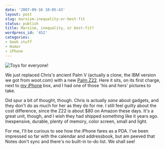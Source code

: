 ```yaml
---
date: '2007-09-16 10:05:43'
layout: post
slug: marxism-inequality-or-best-fit
status: publish
title: Marxism, inequality, or best-fit?
wordpress_id: '452'
categories:
- Geek stuff
- Humor
- iPhone
---
```





![Toys for everyone!](http://www.phfactor.net/wp-pics/his-n-hers-wpa.jpg)


We just replaced Chris's ancient Palm V (actually a clone, the IBM version we got from woot.com) with a new [Palm Z22](http://www.amazon.com/Palm-1048NA-Z22-Handheld/dp/B000BI2180/ref=pd_bbs_sr_1/103-4858399-7534239?ie=UTF8&s=electronics&qid=1190132156&sr=8-1). Here it sits, on its first charge, next to [my iPhone](http://www.phfactor.net/wp/2007/09/15/bandwagons-timing-and-folly/) box, and I had one of those 'his and hers' pictures to take.

Did spur a bit of thought, though. Chris is actually _sane_ about gadgets, and they don't do as much for her as they do for me. I still feel guilty about the cost difference, since the Z22 is about $80 on Amazon these days. It's a great unit, though, and I wish they had shipped something like it years ago. Inexpensive, durable, plenty of memory, color screen, small and light.

For me, I'll be curious to see how the iPhone fares as a PDA. I've been impressed so far with the calendar and addressbook, but am peeved that Notes don't sync and there's no built-in to-do list. We shall see!
